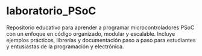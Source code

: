 # laboratorio_PSoC
Repositorio educativo para aprender a programar microcontroladores PSoC con un enfoque en código organizado, modular y escalable. Incluye ejemplos prácticos, librerías y documentación paso a paso para estudiantes y entusiastas de la programación y electrónica.
